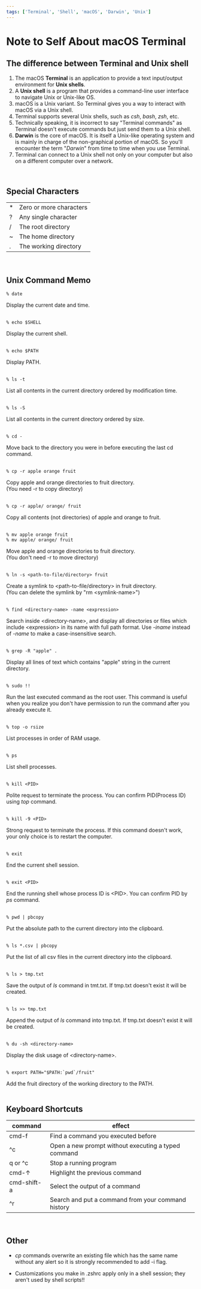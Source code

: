 ```yaml
---
tags: ['Terminal', 'Shell', 'macOS', 'Darwin', 'Unix']
---
```

# Note to Self About macOS Terminal

## The difference between Terminal and Unix shell
1. The macOS **Terminal** is an application to provide a text input/output environment for **Unix shells**. <br>
1. A **Unix shell** is a program that provides a command-line user interface to navigate Unix or Unix-like OS.
1. macOS is a Unix variant. So Terminal gives you a way to interact with macOS via a Unix shell.
1. Terminal supports several Unix shells, such as *csh*, *bash*, *zsh*, etc.
1. Technically speaking, it is incorrect to say "Terminal commands" as Terminal doesn't execute commands but just send them to a Unix shell. 
1. **Darwin** is the core of macOS. It is itself a Unix-like operating system and is mainly in charge of the non-graphical portion of macOS. So you'll encounter the term "*Darwin*" from time to time when you use Terminal.
1. Terminal can connect to a Unix shell not only on your computer but also on a different computer over a network.  
<br>

## Special Characters
|     |     |
| --- | --- |
| \* | Zero or more characters |
| ? | Any single character |
| / | The root directory |
| ~ | The home directory |
| . | The working directory |
<br>

## Unix Command Memo
```
% date
```
Display the current date and time. 
<br><br>

```
% echo $SHELL
```
Display the current shell.
<br><br>

```
% echo $PATH
```
Display PATH.
<br><br>

```
% ls -t
```
 List all contents in the current directory ordered by modification time.
<br><br>

```
% ls -S
``` 
 List all contents in the current directory ordered by size.
<br><br>

```
% cd -
```
Move back to the directory you were in before executing the last cd command.
<br><br>

```
% cp -r apple orange fruit
```
Copy apple and orange directories to fruit directory.<br>
(You need -r to copy directory)
<br><br>

```
% cp -r apple/ orange/ fruit
```
Copy all contents (not directories) of apple and orange to fruit.
<br><br>

```
% mv apple orange fruit
% mv apple/ orange/ fruit
```
Move apple and orange directories to fruit directory. <br>
(You don't need -r to move directory)
<br><br>

```
% ln -s <path-to-file/directory> fruit
```
Create a symlink to \<path-to-file/directory\> in fruit directory. <br>
(You can delete the symlink by "rm \<symlink-name\>")
<br><br>

```
% find <directory-name> -name <expression>
```
Search inside \<directory-name\>, and display all directories or files which include \<expression\> in its name with full path format. Use *-iname* instead of *-name* to make a case-insensitive search. 
<br><br>

```
% grep -R "apple" .
```
Display all lines of text which contains "apple" string in the current directory.
<br><br>

```
% sudo !!
```
Run the last executed command as the root user. This command is useful when you realize you don't have permission to run the command after you already execute it.
<br><br>

```
% top -o rsize
```
List processes in order of RAM usage.
<br><br>

```
% ps
```
List shell processes.
<br><br>

```
% kill <PID>
``` 
Polite request to terminate the process. You can confirm PID(Process ID) using *top* command.
<br><br>

```
% kill -9 <PID>
```
Strong request to terminate the process. If this command doesn't work, your only choice is to restart the computer. 
<br><br>

```
% exit
```
End the current shell session.
<br><br>

```
% exit <PID>
```
End the running shell whose process ID is \<PID\>. You can confirm PID by *ps* command.
<br><br>

```
% pwd | pbcopy
```
Put the absolute path to the current directory into the clipboard.
<br><br>

```
% ls *.csv | pbcopy
```
Put the list of all csv files in the current directory into the clipboard.
<br><br>

```
% ls > tmp.txt
```
Save the output of *ls* command in tmt.txt. If tmp.txt doesn't exist it will be created. 
<br><br>

```
% ls >> tmp.txt
```
Append the output of *ls* command into tmp.txt. If tmp.txt doesn't exist it will be created.
<br><br>

```
% du -sh <directory-name> 
```
Display the disk usage of \<directory-name\>.
<br><br>

```
% export PATH="$PATH:`pwd`/fruit"
```
Add the fruit directory of the working directory to the PATH.
<br><br>

## Keyboard Shortcuts 
|  command | effect |
| --- | --- |
| cmd-f | Find a command you executed before |
| ^c | Open a new prompt without executing a typed command |
| q or ^c | Stop a running program |
| cmd-↑ | Highlight the previous command |
| cmd-shift-a | Select the output of a command |
| ^r | Search and put a command from your command history |
<br>

## Other
- *cp* commands overwrite an existing file which has the same name without any alert so it is strongly recommended to add -i flag.

- Customizations you make in .zshrc apply only in a shell session; they aren't used by shell scripts!!
